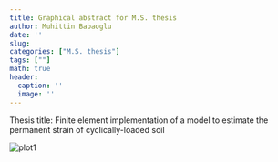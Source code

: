 ```yaml
---
title: Graphical abstract for M.S. thesis
author: Muhittin Babaoglu
date: ''
slug: 
categories: ["M.S. thesis"]
tags: [""]
math: true
header:
  caption: ''
  image: ''
---
```

Thesis title: Finite element implementation of a model to estimate the permanent strain of cyclically-loaded soil

![plot1](../../img/wind-turbine-muhittin-babaoglu.gif)